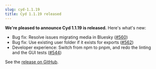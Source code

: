 ```yaml
---
slug: cyd-1.1.19
title: Cyd 1.1.19 released
---
```


**We're pleased to announce Cyd 1.1.19 is released.** Here's what's new:

- Bug fix: Resolve issues migrating media in Bluesky ([#560](https://github.com/lockdown-systems/cyd/pull/560))
- Bug fix: Use existing user folder if it exists for exports ([#562](https://github.com/lockdown-systems/cyd/pull/562))
- Developer experience: Switch from npm to pnpm, and redo the linting and the GUI tests ([#544](https://github.com/lockdown-systems/cyd/pull/544))

See the [release on GitHub](https://github.com/lockdown-systems/cyd/releases/tag/v1.1.19).

<!-- truncate -->
